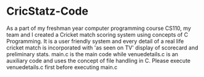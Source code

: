 # CricStatz-Code
As a part of my freshman year computer programming course CS110, my team and I created a Cricket match scoring system using concepts of C Programming. It is a user friendly system and every detail of a real life cricket match is incorporated with 'as seen on TV' display of scorecard and preliminary stats.
main.c is the main code while venuedetails.c is an auxiliary code and uses the concept of file handling in C.
Please execute venuedetails.c first before executing main.c
